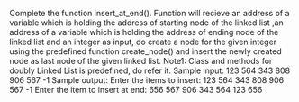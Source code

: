 Complete the function insert_at_end(). Function will recieve an address of a variable which is holding the address of starting node of the linked list ,an address of a variable which is holding the address of ending node of the linked list and an integer as input, do create a node for the given integer using the predefined function create_node() and insert the newly created node as last node of the given linked list. Note1: Class and methods for doubly Linked List is predefined, do refer it. Sample input: 123 564 343 808 906 567 -1 Sample output: Enter the items to insert: 123 564 343 808 906 567 -1 Enter the item to insert at end: 656 567 906 343 564 123 656
